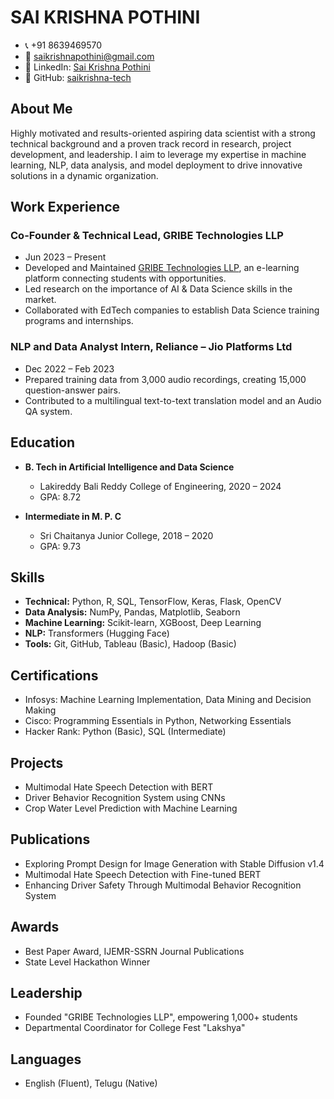 # SAI KRISHNA POTHINI

- 📞 +91 8639469570
- 📧 saikrishnapothini@gmail.com
- 🔗 LinkedIn: [Sai Krishna Pothini](https://www.linkedin.com/in/sai-krishna-pothini-661706200)
- 🔗 GitHub: [saikrishna-tech](https://github.com/saikrishna-tech)

## About Me
Highly motivated and results-oriented aspiring data scientist with a strong technical background and a proven track record in research, project development, and leadership. I aim to leverage my expertise in machine learning, NLP, data analysis, and model deployment to drive innovative solutions in a dynamic organization.

## Work Experience

### Co-Founder & Technical Lead, GRIBE Technologies LLP
- Jun 2023 – Present
- Developed and Maintained [GRIBE Technologies LLP](http://www.gribe.tech), an e-learning platform connecting students with opportunities.
- Led research on the importance of AI & Data Science skills in the market.
- Collaborated with EdTech companies to establish Data Science training programs and internships.

### NLP and Data Analyst Intern, Reliance – Jio Platforms Ltd
- Dec 2022 – Feb 2023
- Prepared training data from 3,000 audio recordings, creating 15,000 question-answer pairs.
- Contributed to a multilingual text-to-text translation model and an Audio QA system.

## Education
- **B. Tech in Artificial Intelligence and Data Science**
  - Lakireddy Bali Reddy College of Engineering, 2020 – 2024
  - GPA: 8.72

- **Intermediate in M. P. C**
  - Sri Chaitanya Junior College, 2018 – 2020
  - GPA: 9.73

## Skills
- **Technical:** Python, R, SQL, TensorFlow, Keras, Flask, OpenCV
- **Data Analysis:** NumPy, Pandas, Matplotlib, Seaborn
- **Machine Learning:** Scikit-learn, XGBoost, Deep Learning
- **NLP:** Transformers (Hugging Face)
- **Tools:** Git, GitHub, Tableau (Basic), Hadoop (Basic)

## Certifications
- Infosys: Machine Learning Implementation, Data Mining and Decision Making
- Cisco: Programming Essentials in Python, Networking Essentials
- Hacker Rank: Python (Basic), SQL (Intermediate)

## Projects
- Multimodal Hate Speech Detection with BERT
- Driver Behavior Recognition System using CNNs
- Crop Water Level Prediction with Machine Learning

## Publications
- Exploring Prompt Design for Image Generation with Stable Diffusion v1.4
- Multimodal Hate Speech Detection with Fine-tuned BERT
- Enhancing Driver Safety Through Multimodal Behavior Recognition System

## Awards
- Best Paper Award, IJEMR-SSRN Journal Publications
- State Level Hackathon Winner

## Leadership
- Founded "GRIBE Technologies LLP", empowering 1,000+ students
- Departmental Coordinator for College Fest "Lakshya"

## Languages
- English (Fluent), Telugu (Native)
